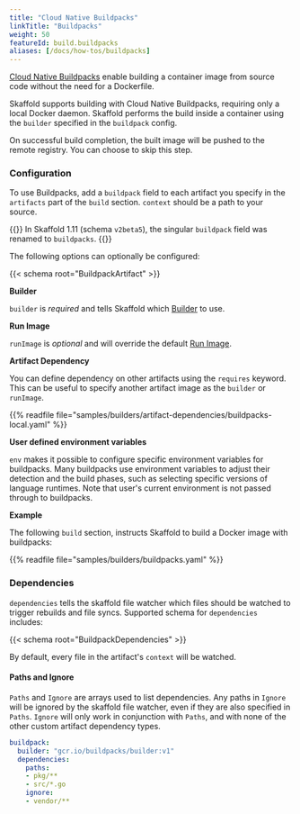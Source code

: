 ```yaml
---
title: "Cloud Native Buildpacks"
linkTitle: "Buildpacks"
weight: 50
featureId: build.buildpacks
aliases: [/docs/how-tos/buildpacks]
---
```


[Cloud Native Buildpacks](https://buildpacks.io/) enable building
a container image from source code without the need for a Dockerfile.

Skaffold supports building with Cloud Native Buildpacks, requiring only
a local Docker daemon. Skaffold performs the build inside a container
using the `builder` specified in the `buildpack` config.

On successful build completion, the built image will be pushed to the remote registry.
You can choose to skip this step.

### Configuration

To use Buildpacks, add a `buildpack` field to each artifact you specify in the
`artifacts` part of the `build` section. `context` should be a path to
your source.

{{<alert title="Note">}}
In Skaffold 1.11 (schema `v2beta5`), the singular `buildpack` field was renamed to `buildpacks`.
{{</alert>}}

The following options can optionally be configured:

{{< schema root="BuildpackArtifact" >}}

**Builder**

`builder` is *required* and tells Skaffold which
[Builder](https://buildpacks.io/docs/app-developer-guide/build-an-app/) to use.

**Run Image**

`runImage` is *optional* and will override the default [Run Image](https://buildpacks.io/docs/concepts/components/stack/).

**Artifact Dependency**

You can define dependency on other artifacts using the `requires` keyword. This can be useful to specify another artifact image as the `builder` or `runImage`.

{{% readfile file="samples/builders/artifact-dependencies/buildpacks-local.yaml" %}}

**User defined environment variables**

`env` makes it possible to configure specific environment variables for buildpacks.
Many buildpacks use environment variables to adjust their detection and the build phases,
such as selecting specific versions of language runtimes.
Note that user's current environment is not passed through to buildpacks.

**Example**

The following `build` section, instructs Skaffold to build a
Docker image with buildpacks:

{{% readfile file="samples/builders/buildpacks.yaml" %}}

### Dependencies

`dependencies` tells the skaffold file watcher which files should be watched to
trigger rebuilds and file syncs.  Supported schema for `dependencies` includes:

{{< schema root="BuildpackDependencies" >}}

By default, every file in the artifact's `context` will be watched.

#### Paths and Ignore

`Paths` and `Ignore` are arrays used to list dependencies. 
Any paths in `Ignore` will be ignored by the skaffold file watcher, even if they are also specified in `Paths`.
`Ignore` will only work in conjunction with `Paths`, and with none of the other custom artifact dependency types.

```yaml
buildpack:
  builder: "gcr.io/buildpacks/builder:v1"
  dependencies:
    paths:
    - pkg/**
    - src/*.go
    ignore:
    - vendor/**
```
